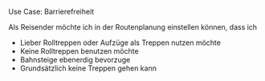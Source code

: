 Use Case: Barrierefreiheit

Als Reisender möchte ich in der Routenplanung einstellen können, dass ich

- Lieber Rolltreppen oder Aufzüge als Treppen nutzen möchte
- Keine Rolltreppen benutzen möchte
- Bahnsteige ebenerdig bevorzuge
- Grundsätzlich keine Treppen gehen kann

